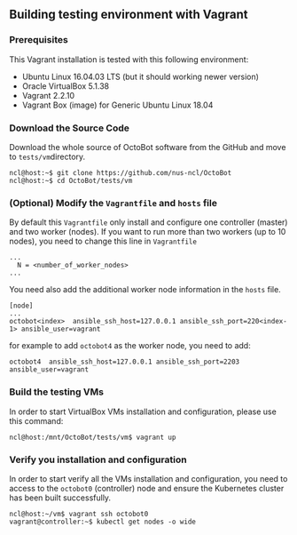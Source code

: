 ## Building testing environment with Vagrant

### Prerequisites

This Vagrant installation is tested with this following environment:

- Ubuntu Linux 16.04.03 LTS (but it should working newer version)
- Oracle VirtualBox 5.1.38
- Vagrant 2.2.10
- Vagrant Box (image) for Generic Ubuntu Linux 18.04 

### Download the Source Code 
 
Download the whole source of OctoBot software from the GitHub and move to 
`tests/vm`directory.
 
```console
ncl@host:~$ git clone https://github.com/nus-ncl/OctoBot
ncl@host:~$ cd OctoBot/tests/vm
```

### (Optional) Modify the `Vagrantfile` and `hosts` file 
 
By default this `Vagrantfile` only install and configure one controller (master)
and two worker (nodes). If you want to run more than two workers (up to 10 nodes),
you need to change this line in `Vagrantfile`
 
```console
...
  N = <number_of_worker_nodes>
... 
```

You need also add the additional worker node information in the `hosts` file.

```console
[node]
...
octobot<index>  ansible_ssh_host=127.0.0.1 ansible_ssh_port=220<index-1> ansible_user=vagrant
```

for example to add `octobot4` as the worker node, you need to add:

```console
octobot4  ansible_ssh_host=127.0.0.1 ansible_ssh_port=2203 ansible_user=vagrant
```

### Build the testing VMs

In order to start VirtualBox VMs installation and configuration, please use this
command:

```console
ncl@host:/mnt/OctoBot/tests/vm$ vagrant up
```

### Verify you installation and configuration

In order to start verify all the VMs installation and configuration, you need 
to access to the `octobot0` (controller) node and ensure the Kubernetes cluster 
has been built successfully.

```console
ncl@host:~/vm$ vagrant ssh octobot0
vagrant@controller:~$ kubectl get nodes -o wide
```